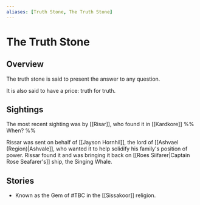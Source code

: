 ```yaml
---
aliases: [Truth Stone, The Truth Stone]
---
```


# The Truth Stone

## Overview
The truth stone is said to present the answer to any question.

It is also said to have a price: truth for truth.

## Sightings
The most recent sighting was by [[Risar]], who found it in [[Kardkore]] %% When? %%

Rissar was sent on behalf of [[Jayson Hornhil]], the lord of [[Ashvael (Region)|Ashvale]], who wanted it to help solidify his family's position of power. Rissar found it and was bringing it back on [[Roes Siifarer|Captain Rose Seafarer's]] ship, the Singing Whale.

## Stories
  - Known as the Gem of #TBC in the [[Sissakoor]] religion.